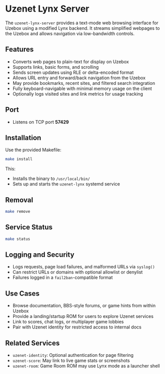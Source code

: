 # Uzenet Lynx Server

The `uzenet-lynx-server` provides a text-mode web browsing interface for Uzebox using a modified Lynx backend. It streams simplified webpages to the Uzebox and allows navigation via low-bandwidth controls.

## Features

- Converts web pages to plain-text for display on Uzebox
- Supports links, basic forms, and scrolling
- Sends screen updates using RLE or delta-encoded format
- Allows URL entry and forward/back navigation from the Uzebox
- May provide bookmarks, recent sites, and filtered search integration
- Fully keyboard-navigable with minimal memory usage on the client
- Optionally logs visited sites and link metrics for usage tracking

## Port

- Listens on TCP port **57429**

## Installation

Use the provided Makefile:

```bash
make install
```

This:
- Installs the binary to `/usr/local/bin/`
- Sets up and starts the `uzenet-lynx` systemd service

## Removal

```bash
make remove
```

## Service Status

```bash
make status
```

## Logging and Security

- Logs requests, page load failures, and malformed URLs via `syslog()`
- Can restrict URLs or domains with optional allowlist or denylist
- Failures logged in a `fail2ban`-compatible format

## Use Cases

- Browse documentation, BBS-style forums, or game hints from within Uzebox
- Provide a landing/startup ROM for users to explore Uzenet services
- Link to scores, chat logs, or multiplayer game lobbies
- Pair with Uzenet identity for restricted access to internal docs

## Related Services

- `uzenet-identity`: Optional authentication for page filtering
- `uzenet-score`: May link to live game stats or screenshots
- `uzenet-room`: Game Room ROM may use Lynx mode as a launcher shell
